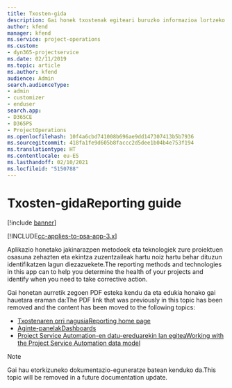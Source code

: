 ```yaml
---
title: Txosten-gida
description: Gai honek txostenak egiteari buruzko informazioa lortzeko estekak eskaintzen ditu.
author: kfend
manager: kfend
ms.service: project-operations
ms.custom:
- dyn365-projectservice
ms.date: 02/11/2019
ms.topic: article
ms.author: kfend
audience: Admin
search.audienceType:
- admin
- customizer
- enduser
search.app:
- D365CE
- D365PS
- ProjectOperations
ms.openlocfilehash: 10f4a6cbd741008b696ae9dd147307413b5b7936
ms.sourcegitcommit: 418fa1fe9d605b8faccc2d5dee1b04b4e753f194
ms.translationtype: HT
ms.contentlocale: eu-ES
ms.lasthandoff: 02/10/2021
ms.locfileid: "5150788"
---
```

# <a name="reporting-guide"></a><span data-ttu-id="ed29d-103">Txosten-gida</span><span class="sxs-lookup"><span data-stu-id="ed29d-103">Reporting guide</span></span>

[!include [banner](../../includes/psa-now-project-operations.md)]

[!INCLUDE[cc-applies-to-psa-app-3.x](../../includes/cc-applies-to-psa-app-3x.md)]

<span data-ttu-id="ed29d-104">Aplikazio honetako jakinarazpen metodoek eta teknologiek zure proiektuen osasuna zehazten eta ekintza zuzentzaileak hartu noiz hartu behar dituzun identifikatzen lagun diezazuekete.</span><span class="sxs-lookup"><span data-stu-id="ed29d-104">The reporting methods and technologies in this app can to help you determine the health of your projects and identify when you need to take corrective action.</span></span> 

<span data-ttu-id="ed29d-105">Gai honetan aurretik zegoen PDF esteka kendu da eta edukia honako gai hauetara eraman da:</span><span class="sxs-lookup"><span data-stu-id="ed29d-105">The PDF link that was previously in this topic has been removed and the content has been moved to the following topics:</span></span>

- [<span data-ttu-id="ed29d-106">Txostenaren orri nagusia</span><span class="sxs-lookup"><span data-stu-id="ed29d-106">Reporting home page</span></span>](../reports-reporting-dynamics-365-project-service.md)
- [<span data-ttu-id="ed29d-107">Aginte-panelak</span><span class="sxs-lookup"><span data-stu-id="ed29d-107">Dashboards</span></span>](../reports-dashboards.md)
- [<span data-ttu-id="ed29d-108">Project Service Automation-en datu-ereduarekin lan egitea</span><span class="sxs-lookup"><span data-stu-id="ed29d-108">Working with the Project Service Automation data model</span></span>](../reports-working-project-service-data-model.md)

> [!NOTE]
> <span data-ttu-id="ed29d-109">Gai hau etorkizuneko dokumentazio-eguneratze batean kenduko da.</span><span class="sxs-lookup"><span data-stu-id="ed29d-109">This topic will be removed in a future documentation update.</span></span> 
